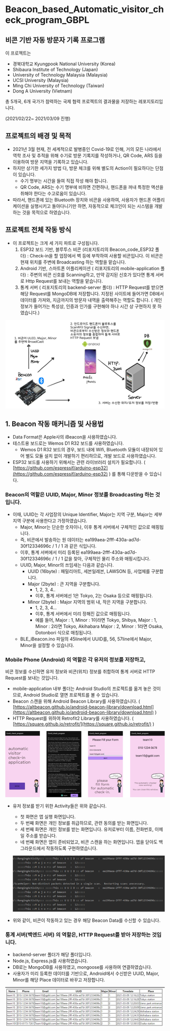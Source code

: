 # Beacon_based_Automatic_visitor_check_program_GBPL

## 비콘 기반 자동 방문자 기록 프로그램

이 프로젝트는

- 경북대학교 Kyungpook National University (Korea)
- Shibaura Institute of Technology (Japan)
- University of Technology Malaysia (Malaysia)
- UCSI University (Malaysia)
- Ming Chi University of Technology (Taiwan)
- Dong A University (Vietnam)

총 5개국, 6개 국가가 참력하는 국제 협력 프로젝트의 결과물을 저장하는 레포지토리입니다.

(2021/02/22~ 2021/03/09 진행)

## 프로젝트의 배경 및 목적

- 2021년 3월 현재, 전 세계적으로 발병중인 Covid-19로 인해, 거의 모든 나라에서 역학 조사 및 추적을 위해 수기로 방문 기록지를 작성하거나, QR Code, ARS 등을 이용하여 방문 지역을 기록하고 있습니다.
- 하지만 상기한 세가지 방법 다, 방문 체크를 위해 별도의 Action이 필요하다는 단점이 있습니다.
  - 수기 명부는 시간을 들여 직접 작성 해야 합니다.
  - QR Code, ARS는 수기 명부에 비하면 간편하나, 핸드폰을 꺼내 특정한 액션을 취해야 한다는 수고로움이 있습니다.
- 따라서, 핸드폰에 있는 Bluetooth 장치와 비콘을 사용하여, 사용자가 핸드폰 어플리케이션을 실행시키고 돌아다니기만 하면, 자동적으로 체크인이 되는 시스템을 개발하는 것을 목적으로 하였습니다.

## 프로젝트 전체 작동 방식

- 이 프로젝트는 크게 세 가지 파트로 구성됩니다.
  1. ESP32 보드 기반, 블루투스 비콘 (리포지토리의 Beacon_code_ESP32 폴더) : Check-in을 할 업장에서 벽 등에 부착하여 사용할 비콘입니다. 이 비콘은 현재 위치를 주변에 Broadcasting 하는 역할을 맡습니다.
  2. Android 기반, 스마트폰 어플리케이션 ( 리포지토리의 mobile-application 폴더) : 주변의 비콘 신호를 Scanning하고, 만약 감지된 신호가 있다면 통계 서버로 Http Request를 보내는 역할을 맡습니다.
  3. 통계 서버 ( 리포지토리의 backend-server 폴더) : HTTP Request를 받으면 해당 Request를 MongoDB에 저장합니다. 지정된 사이트에 들어가면 DB에서 데이터를 가져와, 지금까지의 방문자 내역을 출력해주는 역할도 합니다. ( 개인정보가 들어가는 특성상, 인증과 인가를 구현해야 하나 시간 상 구현하지 못 하였습니다.)

![Untitled](https://github.com/LemonDouble/Beacon_based_Automatic_visitor_check_program_GBPL/blob/master/readmeImg/Untitled.png)

## 1. Beacon 작동 매커니즘 및 사용법

- Data Format은 Apple사의 iBeacon을 사용하였습니다.
- 테스트용 보드로는 Wemos D1 R32 보드를 사용하였습니다.
  - Wemos D1 R32 보드의 경우, 보드 내에 Wifi, Bluetooth 모듈이 내장되어 있어 별도 모듈 설치 없이 개발하기 편리하므로, 개발 보드로 사용하였습니다.
- ESP32 보드를 사용하기 위해서는 관련 라이브러리 설치가 필요합니다. ( [https://github.com/espressif/arduino-esp32](https://github.com/espressif/arduino-esp32) ) 를 통해 다운받을 수 있습니다.

### Beacon의 역할은 UUID, Major, Minor 정보를 Broadcasting 하는 것입니다.

- 이때, UUID는 각 사업장의 Unique Identifier, Major는 지역 구분, Major는 세부 지역 구분에 사용한다고 가정하였습니다.
  - Major, Minor는 단순한 숫자이나, 이후 통계 서버에서 구체적인 값으로 매핑됩니다.
  - 즉, 비콘에서 발송하는 원 데이터는 ea199aea-2fff-430a-ad7d-30f12334696c / 1 / 1 과 같은 식입니다.
  - 이후, 통계 서버에서 미리 등록된 ea199aea-2fff-430a-ad7d-30f12334696c / 1 / 1 값을 찾아, 구체적인 물리 주소와 매핑시킵니다.
  - UUID, Major, Minor의 쓰임새는 다음과 같습니다.
    - UUID (16byte) : 패밀리마트, 세븐일레븐, LAWSON 등, 사업체를 구분합니다.
    - Major (2byte) : 큰 지역을 구분합니다.
      - 1, 2, 3, 4..
      - 이후, 통계 서버에선 1은 Tokyo, 2는 Osaka 등으로 매핑됩니다.
    - Minor (2byte) : Major 지역의 범위 내, 작은 지역을 구분합니다.
      - 1, 2, 3, 4...
      - 이후, 통계 서버에서 미리 정해진 값으로 매핑됩니다.
      - 예를 들어,
        Major : 1, Minor : 1이라면 Tokyo, Shibya,
        Major : 1, Minor : 2라면 Tokyo, Akihabara
        Major : 2, Minor : 1라면 Osaka, Dotonbori
        식으로 매칭됩니다.
  - BLE_iBeacon.ino 파일의 45line에서 UUID를, 56, 57line에서 Major, Minor을 설정할 수 있습니다.

### Mobile Phone (Android) 의 역할은 각 유저의 정보를 저장하고,

비콘 정보를 수신하면 유저 정보와 비콘(위치) 정보를 취합하여
통계 서버로 HTTP Request를 보내는 것입니다.

- mobile-application 내부 폴더는 Android Studio의 프로젝트를 옮겨 놓은 것이므로, Android Studio로 열면 프로젝트를 볼 수 있습니다.
- Beacon 스캔을 위해 Android Beacon Library를 사용하였습니다. ( [https://altbeacon.github.io/android-beacon-library/download.html](https://altbeacon.github.io/android-beacon-library/download.html) )
- HTTP Request를 위하여 Retrofit2 Library를 사용하였습니다. ( [https://square.github.io/retrofit/](https://square.github.io/retrofit/) )

![Untitled](https://github.com/LemonDouble/Beacon_based_Automatic_visitor_check_program_GBPL/blob/master/readmeImg/Untitled%201.png)

- 유저 정보를 받기 위한 Activity들은 위와 같습니다.

  - 첫 화면은 앱 실행 화면입니다.
  - 두 번째 화면은 개인 정보를 취급하므로, 관련 동의를 받는 화면입니다.
  - 세 번째 화면은 개인 정보를 받는 화면입니다. 유저로부터 이름, 전화번호, 이메일 주소를 받습니다.
  - 네 번째 화면은 앱이 준비되었고, 비콘 스캔을 하는 화면입니다. 앱을 닫아도 백그라운드에서 작동하도록 구현하였습니다.

  ![Untitled](https://github.com/LemonDouble/Beacon_based_Automatic_visitor_check_program_GBPL/blob/master/readmeImg/Untitled%202.png)

- 위와 같이, 비콘이 작동하고 있는 경우 해당 Beacon Data를 수신할 수 있습니다.

### 통계 서버(백엔드 서버) 의 역할은, HTTP Request를 받아 저장하는 것입니다.

- backend-server 폴더가 해당 폴더입니다.
- Node.js, Express.js를 사용하였습니다.
- DB로는 MongoDB를 사용하였고, mongoose를 사용하여 연결하였습니다.
- 사용자가 미리 등록한 데이터를 기반으로, Android에서 수신받은 UUID, Major, Minor를 해당 Place 데이터로 바꾸고 저장합니다.

![Untitled](https://github.com/LemonDouble/Beacon_based_Automatic_visitor_check_program_GBPL/blob/master/readmeImg/Untitled%203.png)
